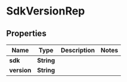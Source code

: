 

# SdkVersionRep


## Properties

Name | Type | Description | Notes
------------ | ------------- | ------------- | -------------
**sdk** | **String** |  | 
**version** | **String** |  | 



